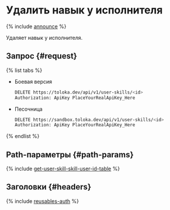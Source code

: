 # Удалить навык у исполнителя

{% include [announce](../_includes/announce.md) %}

Удаляет навык у исполнителя.

## Запрос {#request}

{% list tabs %}

- Боевая версия

    ```bash
    DELETE https://toloka.dev/api/v1/user-skills/<id>
    Authorization: ApiKey PlaceYourRealApiKey_Here
    ```

- Песочница

    ```bash
    DELETE https://sandbox.toloka.dev/api/v1/user-skills/<id>
    Authorization: ApiKey PlaceYourRealApiKey_Here
    ```

{% endlist %}

## Path-параметры {#path-params}

{% include [get-user-skill-skill-user-id-table](../_includes/concepts/get-user-skill/id-get-user-skill/skill-user-id-table.md) %}

## Заголовки {#headers}

{% include [reusables-auth](../_includes/reusables/id-reusables/auth.md) %}
